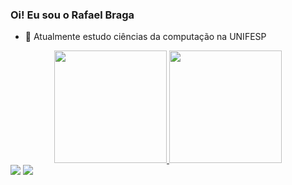 ### Oi! Eu sou o Rafael Braga

- 🌱 Atualmente estudo ciências da computação na UNIFESP

<div align="center">
  <a href="https://github.com/rafaelbragae">
  <img height="180em" src="https://github-readme-stats.vercel.app/api?username=rafaelbragae&show_icons=true&theme=dracula&include_all_commits=true&count_private=true"/>
  <img height="180em" src="https://github-readme-stats.vercel.app/api/top-langs/?username=rafaelbragae&layout=compact&langs_count=7&theme=dracula"/>
</div>
<div> 
  <a href = "mailto:rafaelbragae@gmail.com"><img src="https://img.shields.io/badge/-Gmail-%23333?style=for-the-badge&logo=gmail&logoColor=white" target="_blank"></a>
  <a href="https://www.linkedin.com/in/rafael-braga-ennes-3a3635237" target="_blank"><img src="https://img.shields.io/badge/-LinkedIn-%230077B5?style=for-the-badge&logo=linkedin&logoColor=white"  target="_blank"></a> 
</div>
